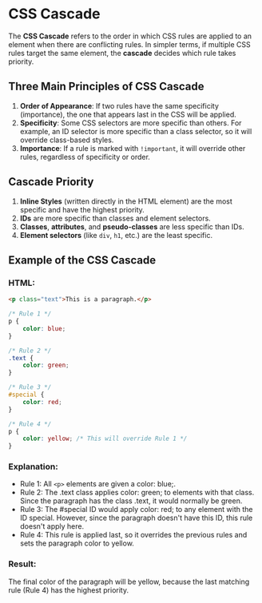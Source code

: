 # CSS Cascade

The **CSS Cascade** refers to the order in which CSS rules are applied to an element when there are conflicting rules. In simpler terms, if multiple CSS rules target the same element, the **cascade** decides which rule takes priority.

## Three Main Principles of CSS Cascade

1. **Order of Appearance**: If two rules have the same specificity (importance), the one that appears last in the CSS will be applied.
2. **Specificity**: Some CSS selectors are more specific than others. For example, an ID selector is more specific than a class selector, so it will override class-based styles.
3. **Importance**: If a rule is marked with `!important`, it will override other rules, regardless of specificity or order.

## Cascade Priority

1. **Inline Styles** (written directly in the HTML element) are the most specific and have the highest priority.
2. **IDs** are more specific than classes and element selectors.
3. **Classes**, **attributes**, and **pseudo-classes** are less specific than IDs.
4. **Element selectors** (like `div`, `h1`, etc.) are the least specific.

## Example of the CSS Cascade

### HTML:
```html
<p class="text">This is a paragraph.</p>
```

```css
/* Rule 1 */
p {
    color: blue;
}

/* Rule 2 */
.text {
    color: green;
}

/* Rule 3 */
#special {
    color: red;
}

/* Rule 4 */
p {
    color: yellow; /* This will override Rule 1 */
}

```

### Explanation:

- Rule 1: All `<p>` elements are given a color: blue;.
- Rule 2: The .text class applies color: green; to elements with that class. Since the paragraph has the class .text, it would normally be green.
- Rule 3: The #special ID would apply color: red; to any element with the ID special. However, since the paragraph doesn't have this ID, this rule doesn't apply here.
- Rule 4: This rule is applied last, so it overrides the previous rules and sets the paragraph color to yellow.

### Result:
The final color of the paragraph will be yellow, because the last matching rule (Rule 4) has the highest priority.
